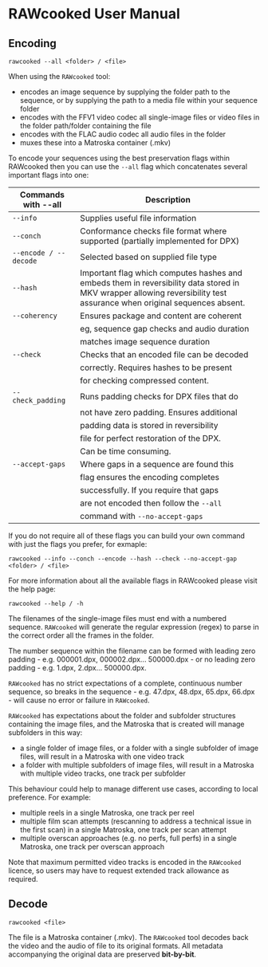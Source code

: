# RAWcooked User Manual

## Encoding

```
rawcooked --all <folder> / <file>
```
  
When using the `RAWcooked` tool:  
- encodes an image sequence by supplying the folder path to the sequence, or by supplying the path to a media file within your sequence folder
- encodes with the FFV1 video codec all single-image files or video files in the folder path/folder containing the file
- encodes with the FLAC audio codec all audio files in the folder  
- muxes these into a Matroska container (.mkv)

To encode your sequences using the best preservation flags within RAWcooked then you can use the ```--all``` flag which concatenates several important flags into one:  
  
| Commands with --all       | Description                                |
| ------------------------- | ------------------------------------------ |
| ```--info```              | Supplies useful file information           |
| ```--conch```             | Conformance checks file format where supported (partially implemented for DPX)  |
| ```--encode / --decode``` | Selected based on supplied file type       |
| ```--hash```              | Important flag which computes hashes and embeds them in reversibility data stored in MKV wrapper allowing reversibility test assurance when original sequences absent.  |
| ```--coherency```         | Ensures package and content are coherent   |
|                           | eg, sequence gap checks and audio duration |
|                           | matches image sequence duration            |
| ```--check```             | Checks that an encoded file can be decoded |
|                           | correctly. Requires hashes to be present   |
|                           | for checking compressed content.           |
| ```--check_padding```     | Runs padding checks for DPX files that do  |
|                           | not have zero padding. Ensures additional  |
|                           | padding data is stored in reversibility    |
|                           | file for perfect restoration of the DPX.   |
|                           | Can be time consuming.                     |
| ```--accept-gaps```       | Where gaps in a sequence are found this    |
|                           | flag ensures the encoding completes        |
|                           | successfully. If you require that gaps     |
|                           | are not encoded then follow the ```--all```|
|                           | command with ```--no-accept-gaps```        |
  
If you do not require all of these flags you can build your own command with just the flags you prefer, for exmaple:
```
rawcooked --info --conch --encode --hash --check --no-accept-gap <folder> / <file>
```

For more information about all the available flags in RAWcooked please visit the help page:
```
rawcooked --help / -h
```


The filenames of the single-image files must end with a numbered sequence. `RAWcooked` will generate the regular expression (regex) to parse in the correct order all the frames in the folder. 

The number sequence within the filename can be formed with leading zero padding - e.g. 000001.dpx, 000002.dpx... 500000.dpx - or no leading zero padding - e.g. 1.dpx, 2.dpx... 500000.dpx.

`RAWcooked` has no strict expectations of a complete, continuous number sequence, so breaks in the sequence  - e.g. 47.dpx, 48.dpx, 65.dpx, 66.dpx - will cause no error or failure in `RAWcooked`.

`RAWcooked` has expectations about the folder and subfolder structures containing the image files, and the Matroska that is created will manage subfolders in this way: 

- a single folder of image files, or a folder with a single subfolder of image files, will result in a Matroska with one video track
- a folder with multiple subfolders of image files, will result in a Matroska with multiple video tracks, one track per subfolder

This behaviour could help to manage different use cases, according to local preference. For example: 
- multiple reels in a single Matroska, one track per reel
- multiple film scan attempts (rescanning to address a technical issue in the first scan) in a single Matroska, one track per scan attempt
- multiple overscan approaches (e.g. no perfs, full perfs) in a single Matroska, one track per overscan approach

Note that maximum permitted video tracks is encoded in the `RAWcooked` licence, so users may have to request extended track allowance as required.




## Decode

```
rawcooked <file>
```

The file is a Matroska container (.mkv). The `RAWcooked` tool decodes back the video and the audio of file to its original formats.  All metadata accompanying the original data are preserved **bit-by-bit**.
